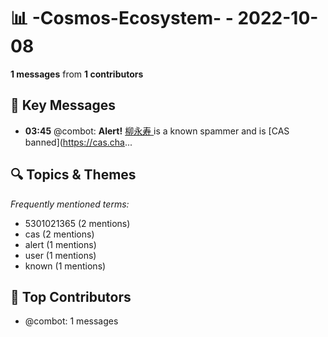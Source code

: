 # 📊 -Cosmos-Ecosystem- - 2022-10-08
**1 messages** from **1 contributors**

## 💬 Key Messages
- **03:45** @combot: **Alert!** [柳永寿 ](tg://user?id=5301021365) is a known spammer and is [CAS banned](https://cas.cha...

## 🔍 Topics & Themes
*Frequently mentioned terms:*
- 5301021365 (2 mentions)
- cas (2 mentions)
- alert (1 mentions)
- user (1 mentions)
- known (1 mentions)

## 👥 Top Contributors
- @combot: 1 messages